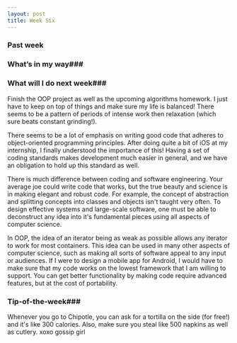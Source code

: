 ```yaml
---
layout: post
title: Week Six
---
```


### Past week

### What’s in my way###

### What will I do next week###
Finish the OOP project as well as the upcoming algorithms homework. I just have to keep on top of things and make sure my life is balanced! There seems to be a pattern of periods of intense work then relaxation (which sure beats constant grinding!).

There seems to be a lot of emphasis on writing good code that adheres to object-oriented programming principles. After doing quite a bit of iOS at my internship, I finally understood the importance of this! Having a set of coding standards makes development much easier in general, and we have an obligation to hold up this standard as well.

There is much difference between coding and software engineering. Your average joe could write code that works, but the true beauty and science is in making elegant and robust code. For example, the concept of abstraction and splitting concepts into classes and objects isn't taught very often. To design effective systems and large-scale software, one must be able to deconstruct any idea into it's fundamental pieces using all aspects of computer science.

In OOP, the idea of an iterator being as weak as possible allows any iterator to work for most containers. This idea can be used in many other aspects of computer science, such as making all sorts of software appeal to any input or audiences. If I were to design a mobile app for Android, I would have to make sure that my code works on the lowest framework that I am willing to support. You can get better functionality by making code require advanced features, but at the cost of portability.


### Tip-of-the-week###
Whenever you go to Chipotle, you can ask for a tortilla on the side (for free!) and it's like 300 calories. Also, make sure you steal like 500 napkins as well as cutlery. xoxo gossip girl
